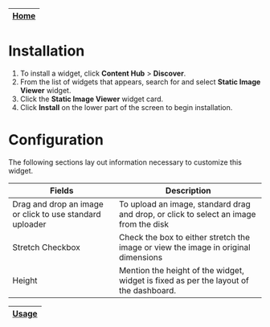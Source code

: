 | [Home](../README.md) |
|----------------------|

# Installation
1. To install a widget, click **Content Hub** > **Discover**.
2. From the list of widgets that appears, search for and select **Static Image Viewer** widget.
3. Click the **Static Image Viewer** widget card.
4. Click **Install** on the lower part of the screen to begin installation.

# Configuration

The following sections lay out information necessary to customize this widget.


| Fields                                     | Description                                                                                                                                               |
|--------------------------------------------|-----------------------------------------------------------------------------------------------------------------------------------------------------------|
| Drag and drop an image or click to use standard uploader                  | To upload an image, standard drag and drop, or click to select an image from the disk |
| Stretch Checkbox | Check the box to either stretch the image or view the image in original dimensions |
| Height | Mention the height of the widget, widget is fixed as per the layout of the dashboard.|



| [Usage](./usage.md) |
|---------------------|